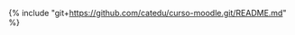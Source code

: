 <!-- para editar el contenido de esta página ve a https://github.com/catedu/atrevete-con-wordpress/edit/master/empezando-con-wordpress/que-es-wordpress.md
-->

{% include "git+https://github.com/catedu/curso-moodle.git/README.md" %}
